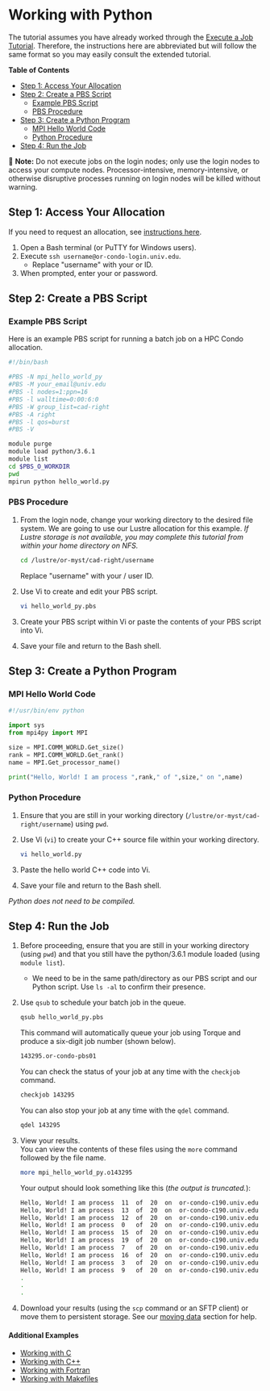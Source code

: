 # Working with Python

The tutorial assumes you have already worked through the [Execute a Job Tutorial](./). Therefore, the instructions here are abbreviated but will follow the same format so you may easily consult the extended tutorial.

**Table of Contents**

* [Step 1: Access Your Allocation](python.md#step-1-access-your-allocation)
* [Step 2: Create a PBS Script](python.md#step-2-create-a-pbs-script)
  * [Example PBS Script](python.md#example-pbs-script)
  * [PBS Procedure](python.md#pbs-procedure)
* [Step 3: Create a Python Program](python.md#step-3-create-a-python-program)
  * [MPI Hello World Code](python.md#mpi-hello-world-code)
  * [Python Procedure](python.md#python-procedure)
* [Step 4: Run the Job](python.md#step-4-run-the-job)

📝 **Note:** Do not execute jobs on the login nodes; only use the login nodes to access your compute nodes. Processor-intensive, memory-intensive, or otherwise disruptive processes running on login nodes will be killed without warning.

## Step 1: Access Your Allocation

If you need to request an allocation, see [instructions here](../request-access.md).

1. Open a Bash terminal \(or PuTTY for Windows users\).
2. Execute `ssh username@or-condo-login.univ.edu`.
   * Replace "username" with your  or  ID.
3. When prompted, enter your  or  password.

## Step 2: Create a PBS Script

### Example PBS Script

Here is an example PBS script for running a batch job on a HPC Condo allocation.

```bash
#!/bin/bash

#PBS -N mpi_hello_world_py
#PBS -M your_email@univ.edu
#PBS -l nodes=1:ppn=16
#PBS -l walltime=0:00:6:0
#PBS -W group_list=cad-right
#PBS -A right
#PBS -l qos=burst
#PBS -V

module purge
module load python/3.6.1
module list
cd $PBS_O_WORKDIR
pwd
mpirun python hello_world.py
```

### PBS Procedure

1. From the login node, change your working directory to the desired file system. We are going to use our Lustre allocation for this example. _If Lustre storage is not available, you may complete this tutorial from within your home directory on NFS._

   ```bash
   cd /lustre/or-myst/cad-right/username
   ```

   Replace "username" with your / user ID.

2. Use Vi to create and edit your PBS script.

   ```bash
   vi hello_world_py.pbs
   ```

3. Create your PBS script within Vi or paste the contents of your PBS script into Vi.
4. Save your file and return to the Bash shell.

## Step 3: Create a Python Program

### MPI Hello World Code

```python
#!/usr/bin/env python

import sys
from mpi4py import MPI

size = MPI.COMM_WORLD.Get_size()
rank = MPI.COMM_WORLD.Get_rank()
name = MPI.Get_processor_name()

print("Hello, World! I am process ",rank," of ",size," on ",name)
```

### Python Procedure

1. Ensure that you are still in your working directory \(`/lustre/or-myst/cad-right/username`\) using `pwd`.
2. Use Vi \(`vi`\) to create your C++ source file within your working directory.

   ```bash
   vi hello_world.py
   ```

3. Paste the hello world C++ code into Vi.
4. Save your file and return to the Bash shell.

_Python does not need to be compiled._

## Step 4: Run the Job

1. Before proceeding, ensure that you are still in your working directory \(using `pwd`\) and that you still have the python/3.6.1 module loaded \(using `module list`\).
   * We need to be in the same path/directory as our PBS script and our Python script. Use `ls -al` to confirm their presence.
2. Use `qsub` to schedule your batch job in the queue.

   ```bash
   qsub hello_world_py.pbs
   ```

   This command will automatically queue your job using Torque and produce a six-digit job number \(shown below\).  


   ```bash
   143295.or-condo-pbs01
   ```

   You can check the status of your job at any time with the `checkjob` command.

   ```bash
   checkjob 143295
   ```

   You can also stop your job at any time with the `qdel` command.

   ```bash
   qdel 143295
   ```

3. View your results.  
    You can view the contents of these files using the `more` command followed by the file name.  


   ```bash
   more mpi_hello_world_py.o143295
   ```

   Your output should look something like this \(_the output is truncated._\):

   ```bash
   Hello, World! I am process  11  of  20  on  or-condo-c190.univ.edu
   Hello, World! I am process  13  of  20  on  or-condo-c190.univ.edu
   Hello, World! I am process  12  of  20  on  or-condo-c190.univ.edu
   Hello, World! I am process  0   of  20  on  or-condo-c190.univ.edu
   Hello, World! I am process  15  of  20  on  or-condo-c190.univ.edu
   Hello, World! I am process  19  of  20  on  or-condo-c190.univ.edu
   Hello, World! I am process  7   of  20  on  or-condo-c190.univ.edu
   Hello, World! I am process  16  of  20  on  or-condo-c190.univ.edu
   Hello, World! I am process  3   of  20  on  or-condo-c190.univ.edu
   Hello, World! I am process  9   of  20  on  or-condo-c190.univ.edu
   .
   .
   .
   ```

4. Download your results \(using the `scp` command or an SFTP client\) or move them to persistent storage. See our [moving data](https://github.com/wendikristine/documentation-template/tree/62a326e16ecef2ff128ef0b976de12c16f6ea062/data-transfer-storage/moving-data.md) section for help.

#### Additional Examples

* [Working with C](./)
* [Working with C++](cpp.md)
* [Working with Fortran](fortran.md)
* [Working with Makefiles](makefile.md)

